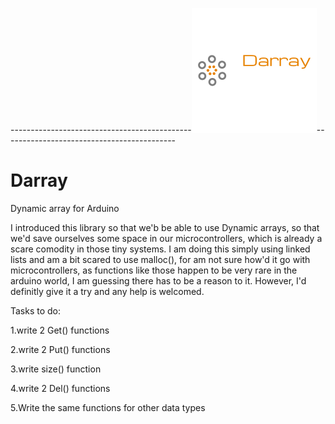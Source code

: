 
---------------------------------------------![LOGO](https://github.com/SadafShafi/Darray/blob/master/Darray_logo.png)-------------------------------------------


# Darray
Dynamic array for Arduino

I introduced this library so that we'b be able to use Dynamic arrays, so that we'd save ourselves some space in our microcontrollers, which is already a scare comodity in those tiny systems.
I am doing this simply using linked lists and am a bit scared to use malloc(), for am not sure how'd it go with microcontrollers, as functions like those happen to be very rare in the arduino world, I am guessing there has to be a reason to it.
However, I'd definitly give it a try and any help is welcomed.

Tasks to do:

  1.write 2 Get() functions

  2.write 2 Put() functions

  3.write size() function

  4.write 2 Del() functions

  5.Write the same functions for other data types
